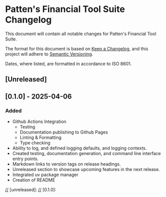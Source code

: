 # Patten's Financial Tool Suite Changelog

This document will contain all notable changes for Patten's Financial Tool Suite.

The format for this document is based on [Keep a Changelog](https://keepachangelog.com/en/1.1.0/), and this project will adhere to [Semantic Versioning](https://semver.org/spec/v2.0.0.html). 

Dates, where listed, are formatted in accordance to ISO 8601.

## [Unreleased]

## [0.1.0] - 2025-04-06

### Added

- Github Actions Integration
    - Testing
    - Documentation publishing to Github Pages
    - Linting & Formatting
    - Type checking
- Ability to log, and defined logging defaults, and logging contexts.
- Created testing, documentation generation, and command line interface entry points.
- Markdown links to version tags on release headings.
- Unreleased section to showcase upcoming features in the next release.
- Integrated uv package manager
- Creation of README


[//]: # (### Removed / Deprecated / Fixed / Security <- Add this section in when needed)

[//] [unreleased]: 
[//] [0.1.0]: 
